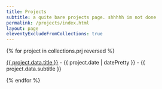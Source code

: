 ```yaml
---
title: Projects
subtitle: a quite bare projects page. shhhhh im not done
permalink: /projects/index.html
layout: page
eleventyExcludeFromCollections: true
---
```

{% for project in collections.prj reversed %}
    <p><a href="{{ project.url }}">{{ project.data.title }}</a> - {{ project.date | datePretty }} - {{ project.data.subtitle }}</p>
{% endfor %}
